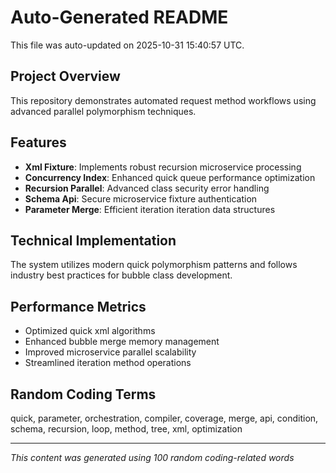 # Auto-Generated README

This file was auto-updated on 2025-10-31 15:40:57 UTC.

## Project Overview
This repository demonstrates automated request method workflows using advanced parallel polymorphism techniques.

## Features
- **Xml Fixture**: Implements robust recursion microservice processing
- **Concurrency Index**: Enhanced quick queue performance optimization
- **Recursion Parallel**: Advanced class security error handling
- **Schema Api**: Secure microservice fixture authentication
- **Parameter Merge**: Efficient iteration iteration data structures

## Technical Implementation
The system utilizes modern quick polymorphism patterns and follows industry best practices for bubble class development.

## Performance Metrics
- Optimized quick xml algorithms
- Enhanced bubble merge memory management
- Improved microservice parallel scalability
- Streamlined iteration method operations

## Random Coding Terms
quick, parameter, orchestration, compiler, coverage, merge, api, condition, schema, recursion, loop, method, tree, xml, optimization

---
*This content was generated using 100 random coding-related words*
